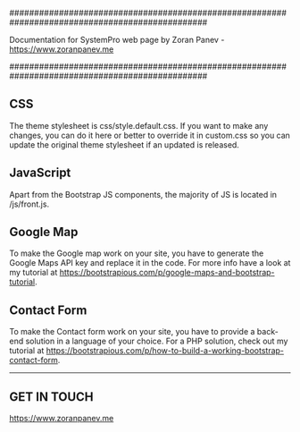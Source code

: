 ################################################################################################

Documentation for SystemPro web page by Zoran Panev - https://www.zoranpanev.me

################################################################################################

CSS
----------

The theme stylesheet is css/style.default.css. If you want to make any changes, 
you can do it here or better to override it in custom.css so you can update the original theme stylesheet if an updated is released. 

JavaScript
----------

Apart from the Bootstrap JS components, the majority of JS is located in /js/front.js. 

Google Map
----------

To make the Google map work on your site, you have to generate the Google Maps API key and replace it in the code. For more info have a look at my tutorial at https://bootstrapious.com/p/google-maps-and-bootstrap-tutorial.

Contact Form
----------

To make the Contact form work on your site, you have to provide a back-end solution in a language of your choice. For a PHP solution, check out  my tutorial at https://bootstrapious.com/p/how-to-build-a-working-bootstrap-contact-form.

---------------------
 GET IN TOUCH
---------------------

https://www.zoranpanev.me
